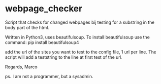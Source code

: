 # webpage_checker
Script that checks for changed webpages bij testing for a substring in the body part of the html. 


Written in Python3, uses beautifulsoup. To install beautifulsoup use the command:
pip install beautifulsoup4

add the url of the sites you want to test to the config file, 1 url per line. The script will add a teststring to the
line at first test of the url.

Regards,
Marco

ps. I am not a programmer, but a sysadmin.

